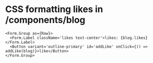 # CSS formatting likes in /components/blog

```JS
<Form.Group as={Row}>
  <Form.Label className='likes text-center'>likes: {blog.likes}</Form.Label>
  <Button variant='outline-primary' id='addLike' onClick={() => addLike(blog)}>like</Button>
</Form.Group>
```